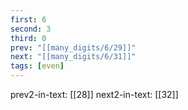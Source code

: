 ```yaml
---
first: 6
second: 3
third: 0
prev: "[[many_digits/6/29]]"
next: "[[many_digits/6/31]]"
tags: [even]
---
```

prev2-in-text: [[28]]
next2-in-text: [[32]]

